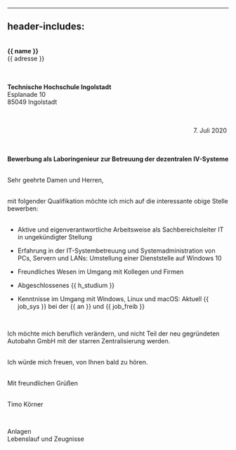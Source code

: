 
---
header-includes: <script src="../js.js"></script>
---

&nbsp;  
**{{ name }}**  
{{ adresse }}  
&nbsp;  
&nbsp;

**Technische Hochschule Ingolstadt**  
Esplanade 10  
85049 Ingolstadt  
&nbsp;  
&nbsp;

&emsp;&emsp;&emsp;&emsp;&emsp;&emsp;&emsp;&emsp;&emsp;&emsp;&emsp;&emsp;&emsp;&emsp;&emsp;&emsp;&emsp;&emsp;&emsp;&emsp;&emsp;&emsp;&emsp;&emsp;&emsp;&emsp;&emsp;&emsp;&emsp;&emsp; 7. Juli 2020  
&nbsp;  
&nbsp;

**Bewerbung als Laboringenieur zur Betreuung der dezentralen IV-Systeme**  
&nbsp;  

Sehr geehrte Damen und Herren,

&nbsp;   
mit folgender Qualifikation möchte ich mich auf die interessante obige Stelle bewerben:  
&nbsp;

- Aktive und eigenverantwortliche Arbeitsweise als Sachbereichsleiter IT in ungekündigter Stellung
- Erfahrung in der IT-Systembetreuung und Systemadministration von PCs, Servern und
LANs: Umstellung einer Dienststelle auf Windows 10
- Freundliches Wesen im Umgang mit Kollegen und Firmen

- Abgeschlossenes {{ h_studium }}
- Kenntnisse im Umgang mit Windows, Linux und macOS: Aktuell {{ job_sys }} bei der {{ an }} und {{ job_freib }}

&nbsp;  

Ich möchte mich beruflich verändern, und nicht Teil der neu gegründeten Autobahn GmbH mit der starren Zentralisierung werden.  
&nbsp;

Ich würde mich freuen, von Ihnen bald zu hören.  
&nbsp;

Mit freundlichen Grüßen  
&nbsp;

Timo Körner  

&nbsp;
&nbsp;

Anlagen  
Lebenslauf und Zeugnisse
